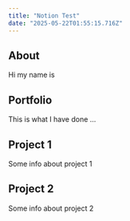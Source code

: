 ```yaml
---
title: "Notion Test"
date: "2025-05-22T01:55:15.716Z"
---
```



## About

Hi my name is


## Portfolio

This is what I have done …


## Project 1

Some info about project 1


## Project 2

Some info about project 2

